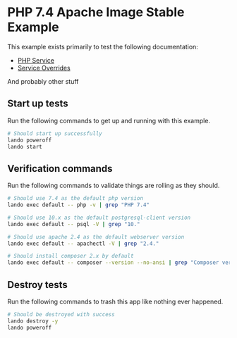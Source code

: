 # PHP 7.4 Apache Image Stable Example

This example exists primarily to test the following documentation:

* [PHP Service](https://docs.lando.dev/config/php.html)
* [Service Overrides](https://docs.lando.dev/config/services.html#advanced)

And probably other stuff

## Start up tests

Run the following commands to get up and running with this example.

```bash
# Should start up successfully
lando poweroff
lando start
```

## Verification commands

Run the following commands to validate things are rolling as they should.

```bash
# Should use 7.4 as the default php version
lando exec default -- php -v | grep "PHP 7.4"

# Should use 10.x as the default postgresql-client version
lando exec default -- psql -V | grep "10."

# Should use apache 2.4 as the default webserver version
lando exec default -- apachectl -V | grep "2.4."

# Should install composer 2.x by default
lando exec default -- composer --version --no-ansi | grep "Composer version 2."
```

## Destroy tests

Run the following commands to trash this app like nothing ever happened.

```bash
# Should be destroyed with success
lando destroy -y
lando poweroff
```
